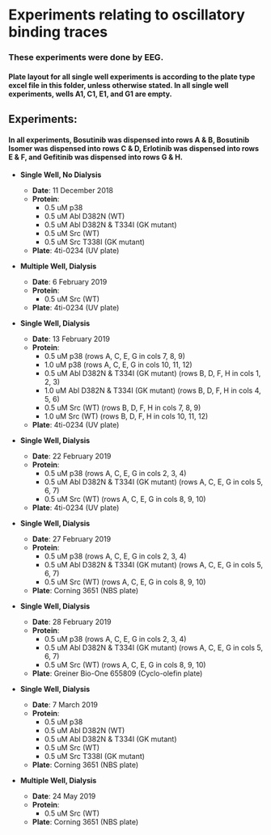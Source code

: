 # Experiments relating to oscillatory binding traces

### These experiments were done by EEG.

#### Plate layout for all single well experiments is according to the plate type excel file in this folder, unless otherwise stated. In all single well experiments, wells A1, C1, E1, and G1 are empty.

## Experiments:

#### In all experiments, Bosutinib was dispensed into rows A & B, Bosutinib Isomer was dispensed into rows C & D, Erlotinib was dispensed into rows E & F, and Gefitinib was dispensed into rows G & H. 

* **Single Well, No Dialysis**
  * **Date**: 11 December 2018
  * **Protein**: 
    * 0.5 uM p38
    * 0.5 uM Abl D382N (WT)
    * 0.5 uM Abl D382N & T334I (GK mutant)
    * 0.5 uM Src (WT)
    * 0.5 uM Src T338I (GK mutant)
  * **Plate**: 4ti-0234 (UV plate)
  
* **Multiple Well, Dialysis**
  * **Date**: 6 February 2019
  * **Protein**: 
    * 0.5 uM Src (WT)
  * **Plate**: 4ti-0234 (UV plate)

* **Single Well, Dialysis**
  * **Date**: 13 February 2019
  * **Protein**:
    * 0.5 uM p38 (rows A, C, E, G in cols 7, 8, 9)
    * 1.0 uM p38 (rows A, C, E, G in cols 10, 11, 12)
    * 0.5 uM Abl D382N & T334I (GK mutant) (rows B, D, F, H in cols 1, 2, 3)
    * 1.0 uM Abl D382N & T334I (GK mutant) (rows B, D, F, H in cols 4, 5, 6)
    * 0.5 uM Src (WT) (rows B, D, F, H in cols 7, 8, 9)
    * 1.0 uM Src (WT) (rows B, D, F, H in cols 10, 11, 12)
  * **Plate**: 4ti-0234 (UV plate)

* **Single Well, Dialysis**
  * **Date**: 22 February 2019
  * **Protein**: 
    * 0.5 uM p38 (rows A, C, E, G in cols 2, 3, 4)
    * 0.5 uM Abl D382N & T334I (GK mutant) (rows A, C, E, G in cols 5, 6, 7)
    * 0.5 uM Src (WT) (rows A, C, E, G in cols 8, 9, 10)
  * **Plate**: 4ti-0234 (UV plate)

* **Single Well, Dialysis**
  * **Date**: 27 February 2019
  * **Protein**: 
    * 0.5 uM p38 (rows A, C, E, G in cols 2, 3, 4)
    * 0.5 uM Abl D382N & T334I (GK mutant) (rows A, C, E, G in cols 5, 6, 7)
    * 0.5 uM Src (WT) (rows A, C, E, G in cols 8, 9, 10)
  * **Plate**: Corning 3651 (NBS plate)

* **Single Well, Dialysis**
  * **Date**: 28 February 2019
  * **Protein**: 
    * 0.5 uM p38 (rows A, C, E, G in cols 2, 3, 4)
    * 0.5 uM Abl D382N & T334I (GK mutant) (rows A, C, E, G in cols 5, 6, 7)
    * 0.5 uM Src (WT) (rows A, C, E, G in cols 8, 9, 10)
  * **Plate**: Greiner Bio-One 655809 (Cyclo-olefin plate)

* **Single Well, Dialysis**
  * **Date**: 7 March 2019
  * **Protein**: 
    * 0.5 uM p38
    * 0.5 uM Abl D382N (WT)
    * 0.5 uM Abl D382N & T334I (GK mutant)
    * 0.5 uM Src (WT)
    * 0.5 uM Src T338I (GK mutant)
  * **Plate**: Corning 3651 (NBS plate)

* **Multiple Well, Dialysis**
  * **Date**: 24 May 2019
  * **Protein**: 
    * 0.5 uM Src (WT)
  * **Plate**: Corning 3651 (NBS plate)
